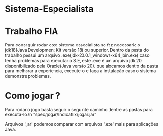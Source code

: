 # Sistema-Especialista
# Trabalho FIA

Para conseguir rodar este sistema especialista se faz necessario o jdk18(Java Development Kit versão 18) ou superior.
Dentro da pasta do trabalho possui um arquivo .exe(jdk-20.0.1_windows-x64_bin.exe) caso tenha problemas para executar o S.E, este .exe é um arquivo jdk 20 disponibilizado pela Oracle(Java versão 20), que alocamos dentro da pasta para melhorar a experiencia, execute-o e faça a instalação caso o sistema demonstre problemas.

# Como jogar ?
Para rodar o jogo basta seguir o seguinte caminho dentre as pastas para executá-lo.\n
"spec/jogar/Indicaflix/jogar.jar"

Arquivos '.jar' podemos comparar com arquivos '.exe' mais para aplicações Java.
